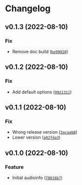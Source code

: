 # Changelog

<!--next-version-placeholder-->

## v0.1.3 (2022-08-10)
### Fix
* Remove doc build ([`be99020`](https://github.com/haoxiangsnr/audioinfo/commit/be99020939ecc405e240669c384d9a9c5868dec8))

## v0.1.2 (2022-08-10)
### Fix
* Add default options ([`9921311`](https://github.com/haoxiangsnr/audioinfo/commit/9921311221e7767926ae9edf5ed6d29d0e824139))

## v0.1.1 (2022-08-10)
### Fix
* Wrong release version ([`3acaab8`](https://github.com/haoxiangsnr/audioinfo/commit/3acaab87631e7b12a4cd887d74daee84a305e6b2))
* Lower version ([`a92fda3`](https://github.com/haoxiangsnr/audioinfo/commit/a92fda3b930de43f2d2231b0169a7a6821768a7e))

## v0.1.0 (2022-08-10)
### Feature
* Initial audioinfo ([`78816b7`](https://github.com/haoxiangsnr/audioinfo/commit/78816b72eb4a00ca1ded67be2dcec522f064f96e))